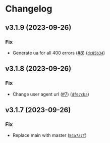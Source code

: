 # Changelog

<!--next-version-placeholder-->

## v3.1.9 (2023-09-26)

### Fix

* Generate ua for all 400 errors ([#8](https://github.com/Python-MyQ/Python-MyQ/issues/8)) ([`dc85b34`](https://github.com/Python-MyQ/Python-MyQ/commit/dc85b34e87fc70c82afb466e457a855ef43a85ed))

## v3.1.8 (2023-09-26)

### Fix

* Change user agent url ([#7](https://github.com/Python-MyQ/Python-MyQ/issues/7)) ([`df67cba`](https://github.com/Python-MyQ/Python-MyQ/commit/df67cba0ab14c8503c3267032ec8debc7f599f3b))

## v3.1.7 (2023-09-26)

### Fix

* Replace main with master ([`84a7a7f`](https://github.com/Python-MyQ/Python-MyQ/commit/84a7a7f04f04743792388429c1fbd19414444550))
